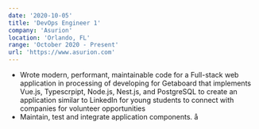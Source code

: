 ```yaml
---
date: '2020-10-05'
title: 'DevOps Engineer 1'
company: 'Asurion'
location: 'Orlando, FL'
range: 'October 2020 - Present'
url: 'https://www.asurion.com'
---
```


- Wrote modern, performant, maintainable code for a Full-stack web application in processing of developing for Getaboard that implements Vue.js, Typescrpipt, Node.js, Nest.js, and PostgreSQL to create an application similar to LinkedIn for young students to connect with companies for volunteer opportunities
- Maintain, test and integrate application components.
  å
